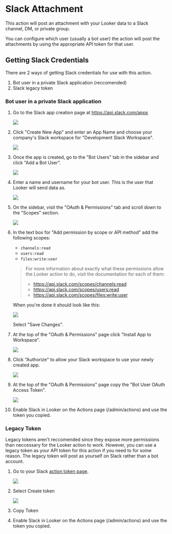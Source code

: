 # Slack Attachment

This action will post an attachment with your Looker data to a Slack channel, DM, or private group.

You can configure which user (usually a bot user) the action will post the attachments by using the appropriate API token for that user.

## Getting Slack Credentials

There are 2 ways of getting Slack credentials for use with this action.

1. Bot user in a private Slack application (reccomended)
2. Slack legacy token

### Bot user in a private Slack application

1. Go to the Slack app creation page at https://api.slack.com/apps

    ![](app-1.png)

2. Click "Create New App" and enter an App Name and choose your company's Slack workspace for "Development Slack Workspace".

    ![](app-2.png)


3. Once the app is created, go to the "Bot Users" tab in the sidebar and click "Add a Bot User".

    ![](app-3.png)


4. Enter a name and username for your bot user. This is the user that Looker will send data as.

    ![](app-4.png)


5. On the sidebar, visit the "OAuth & Permissions" tab and scroll down to the "Scopes" section.

    ![](app-5.png)

6. In the text box for "Add permission by scope or API method" add the following scopes:

    - `channels:read`
    - `users:read`
    - `files:write:user`

    > For more information about exactly what these permissions allow the Looker action to do, visit the documentation for each of them:
    > - https://api.slack.com/scopes/channels:read
    > - https://api.slack.com/scopes/users:read
    > - https://api.slack.com/scopes/files:write:user

    When you're done it should look like this:

    ![](app-6.png)

    Select "Save Changes".

7. At the top of the "OAuth & Permissions" page click "Install App to Workspace".

    ![](app-7.png)


8. Click "Authorize" to allow your Slack workspace to use your newly created app.

    ![](app-8.png)


9. At the top of the "OAuth & Permissions" page copy the "Bot User OAuth Access Token".

    ![](app-9.png)

10. Enable Slack in Looker on the Actions page (/admin/actions) and use the token you copied.

### Legacy Token

Legacy tokens aren't reccomended since they expose more permissions than neccessary for the Looker action to work. However, you can use a legacy token as your API token for this action if you need to for some reason. The legacy token will post as yourself on Slack rather than a bot account.

1. Go to your Slack [action token page](https://api.slack.com/custom-actions/legacy-tokens#).

    ![](legacy-1.png)

2. Select Create token

    ![](legacy-2.png)

3. Copy Token

4. Enable Slack in Looker on the Actions page (/admin/actions) and use the token you copied.
